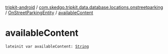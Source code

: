 [tripkit-android](../../index.md) / [com.skedgo.tripkit.data.database.locations.onstreetparking](../index.md) / [OnStreetParkingEntity](index.md) / [availableContent](./available-content.md)

# availableContent

`lateinit var availableContent: `[`String`](https://kotlinlang.org/api/latest/jvm/stdlib/kotlin/-string/index.html)